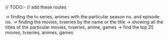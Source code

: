 // TODO:-                            // add these routes

-> finding the tv series, animes with the particular season no. and episode no.
-> finding the movies, tvseries by the name or the title 
-> showing all the titles of the particular movies, tvseries, anime, games
-> find the top 25 movies, tvseries, animes, games